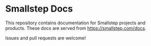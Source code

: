 # Smallstep Docs

This repository contains documentation for Smallstep projects and products. 
These docs are served from https://smallstep.com/docs.

Issues and pull requests are welcome!
